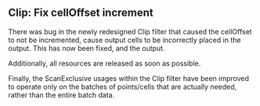 ## Clip: Fix cellOffset increment

There was bug in the newly redesigned Clip filter that caused the cellOffset to not be incremented,
cause output cells to be incorrectly placed in the output. This has now been fixed, and the output.

Additionally, all resources are released as soon as possible.

Finally, the ScanExclusive usages within the Clip filter have been improved to operate
only on the batches of points/cells that are actually needed, rather than the entire batch data.
